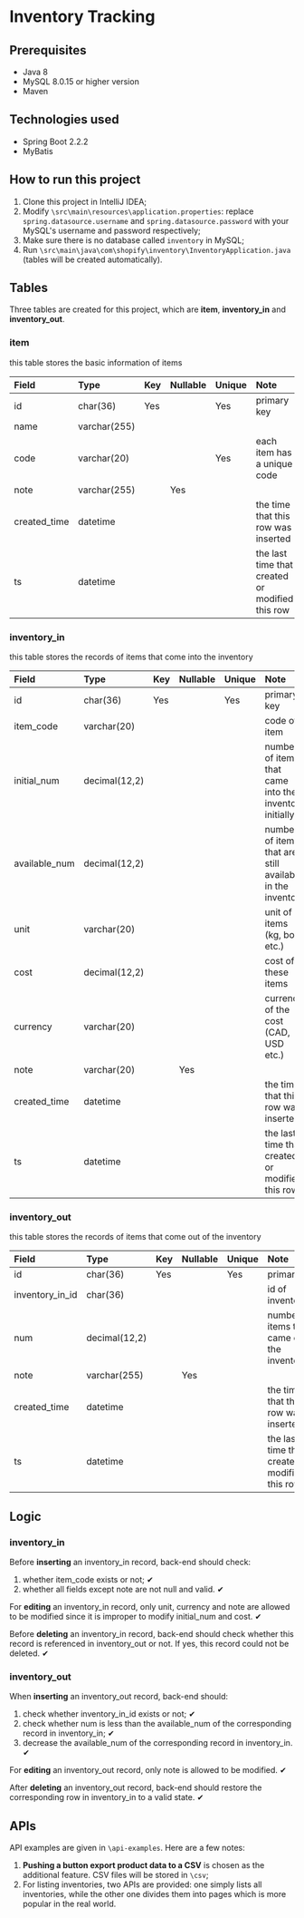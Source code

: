 # Inventory Tracking

## Prerequisites
* Java 8
* MySQL 8.0.15 or higher version
* Maven

## Technologies used
* Spring Boot 2.2.2
* MyBatis

## How to run this project
1. Clone this project in IntelliJ IDEA;
2. Modify `\src\main\resources\application.properties`: replace `spring.datasource.username` and `spring.datasource.password` with your MySQL's username and password respectively;
3. Make sure there is no database called `inventory` in MySQL;
4. Run `\src\main\java\com\shopify\inventory\InventoryApplication.java` (tables will be created automatically).

## Tables

Three tables are created for this project, which are **item**, **inventory_in** and **inventory_out**.

### item

this table stores the basic information of items

| Field | Type | Key | Nullable | Unique | Note |
| :--- | :--- | :--- | :--- | :--- | :--- |
| id | char(36) | Yes | | Yes | primary key |
| name | varchar(255) | | | | |
| code | varchar(20) | | | Yes | each item has a unique code |
| note | varchar(255) | | Yes | | |
| created_time | datetime | | | | the time that this row was inserted |
| ts | datetime | | | | the last time that created or modified this row |

### inventory_in

this table stores the records of items that come into the inventory

| Field | Type | Key | Nullable | Unique | Note |
| :--- | :--- | :--- | :--- | :--- | :--- |
| id | char(36) | Yes | | Yes | primary key |
| item_code | varchar(20) | | | | code of item |
| initial_num | decimal(12,2) | | | | number of items that came into the inventory initially |
| available_num | decimal(12,2) | | | | number of items that are still available in the inventory |
| unit | varchar(20) | | | | unit of items (kg, box etc.)
| cost | decimal(12,2) | | | | cost of these items |
| currency | varchar(20) | | | | currency of the cost (CAD, USD etc.) |
| note | varchar(20) | | Yes | | |
| created_time | datetime | | | | the time that this row was inserted |
| ts | datetime | | | | the last time that created or modified this row |

### inventory_out

this table stores the records of items that come out of the inventory

| Field | Type | Key | Nullable | Unique | Note |
| :--- | :--- | :--- | :--- | :--- | :--- |
| id | char(36) | Yes | | Yes | primary key |
| inventory_in_id | char(36) | | | | id of inventory_in |
| num | decimal(12,2) | | | | number of items that came out of the inventory |
| note | varchar(255) | | Yes | | |
| created_time | datetime | | | | the time that this row was inserted |
| ts | datetime | | | | the last time that created or modified this row |

## Logic

### inventory_in

Before **inserting** an inventory_in record, back-end should check:
1. whether item_code exists or not; ✔
2. whether all fields except note are not null and valid. ✔

For **editing** an inventory_in record, only unit, currency and note are allowed to be modified since it is improper to modify initial_num and cost. ✔

Before **deleting** an inventory_in record, back-end should check whether this record is referenced in inventory_out or not. If yes, this record could not be deleted. ✔

### inventory_out

When **inserting** an inventory_out record, back-end should:
1. check whether inventory_in_id exists or not; ✔
2. check whether num is less than the available_num of the corresponding record in inventory_in; ✔
3. decrease the available_num of the corresponding record in inventory_in. ✔

For **editing** an inventory_out record, only note is allowed to be modified. ✔

After **deleting** an inventory_out record, back-end should restore the corresponding row in inventory_in to a valid state. ✔

## APIs

API examples are given in `\api-examples`. Here are a few notes:

1. **Pushing a button export product data to a CSV** is chosen as the additional feature. CSV files will be stored in `\csv`;
2. For listing inventories, two APIs are provided: one simply lists all inventories, while the other one divides them into pages which is more popular in the real world.